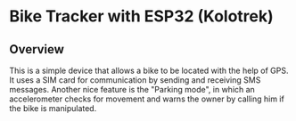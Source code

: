 # Bike Tracker with ESP32 (Kolotrek)
## Overview
This is a simple device that allows a bike to be located with the help of GPS. It uses a SIM card for communication by sending and receiving SMS messages. Another nice feature is the "Parking mode", in which an accelerometer checks for movement and warns the owner by calling him if the bike is manipulated.
